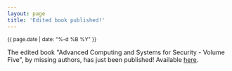 ```yaml
---
layout: page
title: 'Edited book published!'
---
```


<small>{{ page.date | date: "%-d %B %Y" }}</small>

The edited book "Advanced Computing and Systems for Security - Volume Five", by missing authors, has just been published! Available [here](https://doi.org/10.1007/978-981-10-8180-4).
